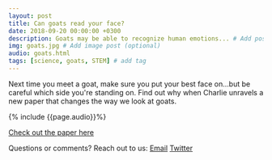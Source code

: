 ```yaml
---
layout: post
title: Can goats read your face?
date: 2018-09-20 00:00:00 +0300
description: Goats may be able to recognize human emotions... # Add post description (shows up as description on social media posts)
img: goats.jpg # Add image post (optional)
audio: goats.html
tags: [science, goats, STEM] # add tag
---
```


Next time you meet a goat, make sure you put your best face on...but be careful which side you're standing on. Find out why when Charlie unravels a new paper that changes the way we look at goats.

{% include {{page.audio}}%}

[Check out the paper here](http://rsos.royalsocietypublishing.org/content/5/8/180491) 

Questions or comments? Reach out to us: [Email](mailto:paperboyspod@gmail.com) [Twitter](https://twitter.com/PaperBoysPod)
